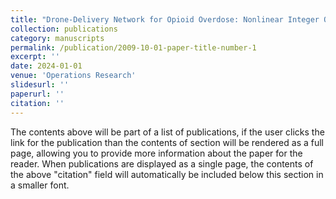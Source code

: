 ```yaml
---
title: "Drone-Delivery Network for Opioid Overdose: Nonlinear Integer Queueing-Optimization Models and Methods"
collection: publications
category: manuscripts
permalink: /publication/2009-10-01-paper-title-number-1
excerpt: ''
date: 2024-01-01
venue: 'Operations Research'
slidesurl: ''
paperurl: ''
citation: ''
---
```


The contents above will be part of a list of publications, if the user clicks the link for the publication than the contents of section will be rendered as a full page, allowing you to provide more information about the paper for the reader. When publications are displayed as a single page, the contents of the above "citation" field will automatically be included below this section in a smaller font.
